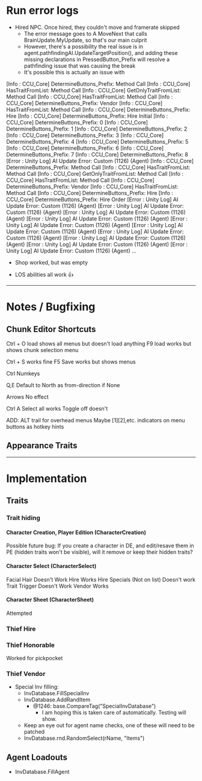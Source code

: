 ﻿# Run error logs

- Hired NPC. Once hired, they couldn't move and framerate skipped
  - The error message goes to A MoveNext that calls BrainUpdate.MyUpdate, so that's our main culprit
  - However, there's a possibility the real issue is in agent.pathfindingAI.UpdateTargetPosition(), and adding these missing declarations in PressedButton_Prefix will resolve a pathfinding issue that was causing the break
  - It's possible this is actually an issue with 

[Info   :  CCU_Core] DetermineButtons_Prefix: Method Call
[Info   :  CCU_Core] HasTraitFromList: Method Call
[Info   :  CCU_Core] GetOnlyTraitFromList: Method Call
[Info   :  CCU_Core] HasTraitFromList: Method Call
[Info   :  CCU_Core] DetermineButtons_Prefix: Vendor
[Info   :  CCU_Core] HasTraitFromList: Method Call
[Info   :  CCU_Core] DetermineButtons_Prefix: Hire
[Info   :  CCU_Core] DetermineButtons_Prefix: Hire Initial
[Info   :  CCU_Core] DetermineButtons_Prefix: 0
[Info   :  CCU_Core] DetermineButtons_Prefix: 1
[Info   :  CCU_Core] DetermineButtons_Prefix: 2
[Info   :  CCU_Core] DetermineButtons_Prefix: 3
[Info   :  CCU_Core] DetermineButtons_Prefix: 4
[Info   :  CCU_Core] DetermineButtons_Prefix: 5
[Info   :  CCU_Core] DetermineButtons_Prefix: 6
[Info   :  CCU_Core] DetermineButtons_Prefix: 7
[Info   :  CCU_Core] DetermineButtons_Prefix: 8
[Error  : Unity Log] AI Update Error: Custom (1126) (Agent)
[Info   :  CCU_Core] DetermineButtons_Prefix: Method Call
[Info   :  CCU_Core] HasTraitFromList: Method Call
[Info   :  CCU_Core] GetOnlyTraitFromList: Method Call
[Info   :  CCU_Core] HasTraitFromList: Method Call
[Info   :  CCU_Core] DetermineButtons_Prefix: Vendor
[Info   :  CCU_Core] HasTraitFromList: Method Call
[Info   :  CCU_Core] DetermineButtons_Prefix: Hire
[Info   :  CCU_Core] DetermineButtons_Prefix: Hire Order
[Error  : Unity Log] AI Update Error: Custom (1126) (Agent)
[Error  : Unity Log] AI Update Error: Custom (1126) (Agent)
[Error  : Unity Log] AI Update Error: Custom (1126) (Agent)
[Error  : Unity Log] AI Update Error: Custom (1126) (Agent)
[Error  : Unity Log] AI Update Error: Custom (1126) (Agent)
[Error  : Unity Log] AI Update Error: Custom (1126) (Agent)
[Error  : Unity Log] AI Update Error: Custom (1126) (Agent)
[Error  : Unity Log] AI Update Error: Custom (1126) (Agent)
[Error  : Unity Log] AI Update Error: Custom (1126) (Agent)
[Error  : Unity Log] AI Update Error: Custom (1126) (Agent) ...

- Shop worked, but was empty

- LOS abilities all work 👍

---
# Notes / Bugfixing

## Chunk Editor Shortcuts

Ctrl + O load shows all menus but doesn't load anything
F9 load works but shows chunk selection menu

Ctrl + S works fine
F5 Save works but shows menus

Ctrl Numkeys

Q,E 
	Default to North as from-direction if None

Arrows 
	No effect

Ctrl A
	Select all works
	Toggle off doesn't

ADD:
	ALT trail for overhead menus
	Maybe [1][2],etc. indicators on menu buttons as hotkey hints

## Appearance Traits


---
# Implementation

## Traits

### Trait hiding

#### Character Creation, Player Edition (CharacterCreation)

Possible future bug: If you create a character in DE, and edit/resave them in PE (hidden traits won't be visible), will it remove or keep their hidden traits?

#### Character Select (CharacterSelect)

Facial Hair
	Doesn't Work
Hire
	Works
Hire Specials (Not on list)
	Doesn't work
Trait Trigger
	Doesn't Work
Vendor
	Works

#### Character Sheet (CharacterSheet)

Attempted

### Thief Hire

### Thief Honorable
Worked for pickpocket

### Thief Vendor
- Special Inv filling: 
  - InvDatabase.FillSpecialInv
  - InvDatabase.AddRandItem
    - @1246: base.CompareTag("SpecialInvDatabase")
      - I am hoping this is taken care of automatically. Testing will show.
  - Keep an eye out for agent name checks, one of these will need to be patched
  - InvDatabase.rnd.RandomSelect(rName, "Items")

## Agent Loadouts
  - InvDatabase.FillAgent